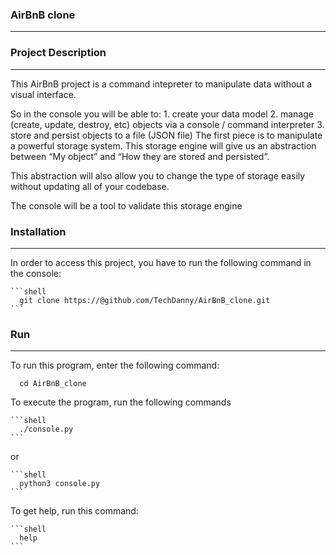 ### AirBnB clone
----------------------------------------------------------------------------------------------------
### Project Description
----------------------------------------------------------------------------------------------------
This AirBnB project is a command intepreter to manipulate data without a visual interface.

So in the console you will be able to:
	1. create your data model
	2. manage (create, update, destroy, etc) objects via a console / command interpreter
	3. store and persist objects to a file (JSON file)
The first piece is to manipulate a powerful storage system. This storage engine will give us an abstraction between “My object” and “How they are stored and persisted”.

This abstraction will also allow you to change the type of storage easily without updating all of your codebase.

The console will be a tool to validate this storage engine

### Installation
---------------------------------------------------------------------------------------------------
In order to access this project, you have to run the following command in the console:

	```shell
	  git clone https://@github.com/TechDanny/AirBnB_clone.git
	```

### Run
----------------------------------------------------------------------------------------------------
To run this program, enter the following command:

```shell
  cd AirBnB_clone
```

To execute the program, run the following commands

	```shell
	  ./console.py
	```
or

	```shell
	  python3 console.py
	```

To get help, run this command:

	```shell
	  help
	```
